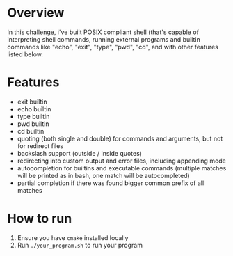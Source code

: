 # Overview

In this challenge, i've built POSIX compliant shell (that's capable of
interpreting shell commands, running external programs and builtin commands like
"echo", "exit", "type", "pwd", "cd", and with other features listed below.

# Features

- exit builtin
- echo builtin
- type builtin
- pwd builtin
- cd builtin
- quoting (both single and double) for commands and arguments, but not for redirect files
- backslash support (outside / inside quotes)
- redirecting into custom output and error files, including appending mode
- autocompletion for builtins and executable commands (multiple matches will be printed as in bash, one match will be autocompleted)
- partial completion if there was found bigger common prefix of all matches

# How to run

1. Ensure you have `cmake` installed locally
2. Run `./your_program.sh` to run your program
